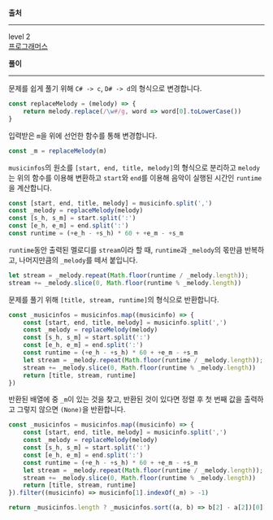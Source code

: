 **출처**<hr>
level 2   
[프로그래머스](https://programmers.co.kr/learn/courses/30/lessons/17683)
<br>

**풀이**<hr>
문제를 쉽게 풀기 위해 `C# -> c`, `D# -> d`의 형식으로 변경합니다.
``` js
const replaceMelody = (melody) => {
    return melody.replace(/\w#/g, word => word[0].toLowerCase())
}
```

입력받은 `m`을 위에 선언한 함수를 통해 변경합니다.
``` js
const _m = replaceMelody(m)
```

`musicinfos`의 원소를 `[start, end, title, melody]`의 형식으로 분리하고 `melody`는 위의 함수를 이용해 변환하고 `start`와 `end`를 이용해 음악이 실행된 시간인 `runtime`을 계산합니다.
``` js
const [start, end, title, melody] = musicinfo.split(',')
const _melody = replaceMelody(melody)
const [s_h, s_m] = start.split(':')
const [e_h, e_m] = end.split(':')
const runtime = (+e_h - +s_h) * 60 + +e_m - +s_m
```

`runtime`동안 출력된 멜로디를 `stream`이라 할 때, `runtime`과 `_melody`의 몫만큼 반복하고, 나머지만큼의 `_melody`를 떼서 붙입니다.
``` js
let stream = _melody.repeat(Math.floor(runtime / _melody.length));
stream += _melody.slice(0, Math.floor(runtime % _melody.length))
```

문제를 풀기 위해 `[title, stream, runtime]`의 형식으로 반환합니다.

``` js
const _musicinfos = musicinfos.map((musicinfo) => {
    const [start, end, title, melody] = musicinfo.split(',')
    const _melody = replaceMelody(melody)
    const [s_h, s_m] = start.split(':')
    const [e_h, e_m] = end.split(':')
    const runtime = (+e_h - +s_h) * 60 + +e_m - +s_m
    let stream = _melody.repeat(Math.floor(runtime / _melody.length));
    stream += _melody.slice(0, Math.floor(runtime % _melody.length))
    return [title, stream, runtime]
})
```

반환된 배열에 중 `_m`이 있는 것을 찾고, 반환된 것이 있다면 정렬 후 첫 번째 값을 출력하고 그렇지 않으면 `(None)`을 반환합니다.
``` js
const _musicinfos = musicinfos.map((musicinfo) => {
    const [start, end, title, melody] = musicinfo.split(',')
    const _melody = replaceMelody(melody)
    const [s_h, s_m] = start.split(':')
    const [e_h, e_m] = end.split(':')
    const runtime = (+e_h - +s_h) * 60 + +e_m - +s_m
    let stream = _melody.repeat(Math.floor(runtime / _melody.length));
    stream += _melody.slice(0, Math.floor(runtime % _melody.length))
    return [title, stream, runtime]
}).filter((musicinfo) => musicinfo[1].indexOf(_m) > -1)

return _musicinfos.length ? _musicinfos.sort((a, b) => b[2] - a[2])[0][0] : '(None)'
```